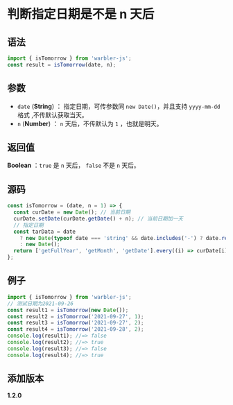 # 判断指定日期是不是 n 天后

## 语法

```js
import { isTomorrow } from 'warbler-js';
const result = isTomorrow(date, n);
```

## 参数

- `date` (**String**) ： 指定日期，可传参数同 `new Date()`，并且支持 `yyyy-mm-dd`格式 ,不传默认获取当天。
- `n` (**Number**) ： `n` 天后，不传默认为 `1` ，也就是明天。

## 返回值

**Boolean** ：`true` 是 `n` 天后， `false` 不是 `n` 天后。

## 源码

```js
const isTomorrow = (date, n = 1) => {
  const curDate = new Date(); // 当前日期
  curDate.setDate(curDate.getDate() + n); // 当前日期加一天
  // 指定日期
  const tarData = date
    ? new Date(typeof date === 'string' && date.includes('-') ? date.replace(/-/g, '/') : date)
    : new Date();
  return ['getFullYear', 'getMonth', 'getDate'].every((i) => curDate[i]() === tarData[i]());
};
```

## 例子

```js
import { isTomorrow } from 'warbler-js';
// 测试日期为2021-09-26
const result1 = isTomorrow(new Date());
const result2 = isTomorrow('2021-09-27', 1);
const result3 = isTomorrow('2021-09-27', 2);
const result4 = isTomorrow('2021-09-28', 2);
console.log(result1); //=> false
console.log(result2); //=> true
console.log(result3); //=> false
console.log(result4); //=> true
```

## 添加版本

**1.2.0**
